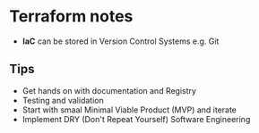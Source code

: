 # Terraform notes

- **IaC** can be stored in Version Control Systems e.g. Git

## Tips 

- Get hands on with documentation and Registry
- Testing and validation 
- Start with smaal Minimal Viable Product (MVP) and iterate
- Implement DRY (Don't Repeat Yourself) Software Engineering
